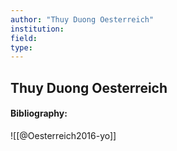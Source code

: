 ```yaml
---
author: "Thuy Duong Oesterreich"
institution:
field:
type:
---
```


## Thuy Duong Oesterreich
#### Bibliography:

![[@Oesterreich2016-yo]]